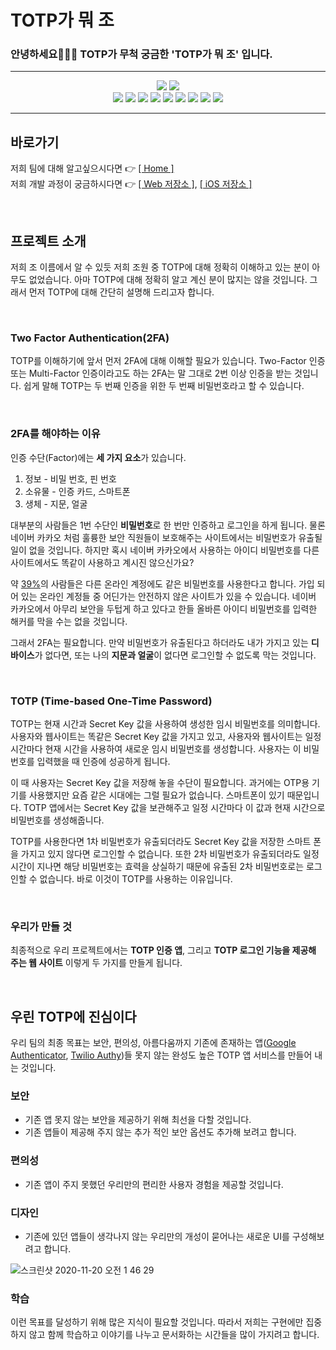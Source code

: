 
# TOTP가 뭐 조
### 안녕하세요👨‍👨‍👦 TOTP가 무척 궁금한 'TOTP가 뭐 조' 입니다. 

---

<div align="center">  
  
![](https://img.shields.io/badge/Swift-v5.3.1-%23e67e22?logo=Swift) ![](https://img.shields.io/badge/XCode-v12.2-%231575F9?logo=XCode)<br>
![](https://img.shields.io/badge/Node.js-v14.15.01-%23339933?logo=node.js) ![](https://img.shields.io/badge/React-Vanila-%2361DAFB?logo=React) ![](https://img.shields.io/badge/JavaScript-ES6-%23F7DF1E?logo=JavaScript) ![](https://img.shields.io/badge/Webpack-Node-%238DD6F9?logo=Webpack) ![](https://img.shields.io/badge/Babel-v7.10.5-%23F9DC3E?logo=Babel) ![](https://img.shields.io/badge/ESLint-v7.10.10-%234B32C3?logo=ESLint) ![](https://img.shields.io/badge/Nodemon-v2.0.4-%2376D04B?logo=Nodemon) ![](https://img.shields.io/badge/Prettier-v2.1.2-%23F7B93E?logo=Prettier) ![](https://img.shields.io/badge/Mysql-Database-%234479A1?logo=mysql)

</div>
  
---

## 바로가기
저희 팀에 대해 알고싶으시다면 👉  [[ Home ]](https://github.com/boostcamp-2020/Project03-A-TOTP/wiki)<br>
저희 개발 과정이 궁금하시다면 👉  [[ Web 저장소 ]](https://github.com/boostcamp-2020/Project03-A-TOTP/tree/master/WEB), [[ iOS 저장소 ]](https://github.com/boostcamp-2020/Project03-A-TOTP/tree/master/iOS)

<br>

## 프로젝트 소개

저희 조 이름에서 알 수 있듯 저희 조원 중 TOTP에 대해 정확히 이해하고 있는 분이 아무도 없었습니다. 아마 TOTP에 대해 정확히 알고 계신 분이 많지는 않을 것입니다. 그래서 먼저 TOTP에 대해 간단히 설명해 드리고자 합니다.

<br>

### Two Factor Authentication(2FA)

TOTP를 이해하기에 앞서 먼저 2FA에 대해 이해할 필요가 있습니다. Two-Factor 인증 또는 Multi-Factor 인증이라고도 하는 2FA는 말 그대로 2번 이상 인증을 받는 것입니다. 쉽게 말해 TOTP는 두 번째 인증을 위한 두 번째 비밀번호라고 할 수 있습니다. 

<br>

### 2FA를 해야하는 이유

인증 수단(Factor)에는 **세 가지 요소**가 있습니다. 

1. 정보 - 비밀 번호, 핀 번호
2. 소유물 - 인증 카드, 스마트폰
3. 생체 - 지문, 얼굴

대부분의 사람들은 1번 수단인 **비밀번호**로 한 번만 인증하고 로그인을 하게 됩니다. 물론 네이버 카카오 처럼 훌륭한 보안 직원들이 보호해주는 사이트에서는 비밀번호가 유출될 일이 없을 것입니다. 하지만 혹시 네이버 카카오에서 사용하는 아이디 비밀번호를 다른 사이트에서도 똑같이 사용하고 계시진 않으신가요? 

약 [39%](https://assets.pewresearch.org/wp-content/uploads/sites/14/2017/01/26102016/Americans-and-Cyber-Security-final.pdf)의 사람들은 다른 온라인 계정에도 같은 비밀번호를 사용한다고 합니다. 가입 되어 있는 온라인 계정들 중 어딘가는 안전하지 않은 사이트가 있을 수 있습니다. 네이버 카카오에서 아무리 보안을 두텁게 하고 있다고 한들 올바른 아이디 비밀번호를 입력한 해커를 막을 수는 없을 것입니다.

그래서 2FA는 필요합니다. 만약 비밀번호가 유출된다고 하더라도 내가 가지고 있는 **디바이스**가 없다면, 또는 나의 **지문과 얼굴**이 없다면 로그인할 수 없도록 막는 것입니다.


<br>

### TOTP (Time-based One-Time Password)

TOTP는 현재 시간과 Secret Key 값을 사용하여 생성한 임시 비밀번호를 의미합니다. 사용자와 웹사이트는 똑같은 Secret Key 값을 가지고 있고, 사용자와 웹사이트는 일정 시간마다 현재 시간을 사용하여 새로운 임시 비밀번호를 생성합니다. 사용자는 이 비밀번호를 입력했을 때 인증에 성공하게 됩니다. 

이 때 사용자는 Secret Key 값을 저장해 놓을 수단이 필요합니다. 과거에는 OTP용 기기를 사용했지만 요즘 같은 시대에는 그럴 필요가 없습니다. 스마트폰이 있기 때문입니다. TOTP 앱에서는 Secret Key 값을 보관해주고 일정 시간마다 이 값과 현재 시간으로 비밀번호를 생성해줍니다.

TOTP를 사용한다면 1차 비밀번호가 유출되더라도 Secret Key 값을 저장한 스마트 폰을 가지고 있지 않다면 로그인할 수 없습니다. 또한 2차 비밀번호가 유출되더라도 일정 시간이 지나면 해당 비밀번호는 효력을 상실하기 때문에 유출된 2차 비밀번호로는 로그인할 수 없습니다. 바로 이것이 TOTP를 사용하는 이유입니다.



<br>

### 우리가 만들 것 

최종적으로 우리 프로젝트에서는 **TOTP 인증 앱**, 그리고 **TOTP 로그인 기능을 제공해 주는 웹 사이트** 이렇게 두 가지를 만들게 됩니다.


<br>

## 우린 TOTP에 진심이다

우리 팀의 최종 목표는 보안, 편의성, 아름다움까지 기존에 존재하는 앱([Google Authenticator](https://apps.apple.com/us/app/google-authenticator/id388497605), [Twilio Authy](https://apps.apple.com/us/app/twilio-authy/id494168017))들 못지 않는 완성도 높은 TOTP 앱 서비스를 만들어 내는 것입니다. 

### 보안
- 기존 앱 못지 않는 보안을 제공하기 위해 최선을 다할 것입니다.
- 기존 앱들이 제공해 주지 않는 추가 적인 보안 옵션도 추가해 보려고 합니다.

### 편의성
- 기존 앱이 주지 못했던 우리만의 편리한 사용자 경험을 제공할 것입니다. 

### 디자인
- 기존에 있던 앱들이 생각나지 않는 우리만의 개성이 묻어나는 새로운 UI를 구성해보려고 합니다.

![스크린샷 2020-11-20 오전 1 46 29](https://user-images.githubusercontent.com/44443949/99696607-370c8c00-2ad2-11eb-8893-be2f214e7709.png)


### 학습

이런 목표를 달성하기 위해 많은 지식이 필요할 것입니다. 따라서 저희는 구현에만 집중하지 않고 함께 학습하고 이야기를 나누고 문서화하는 시간들을 많이 가지려고 합니다. 


